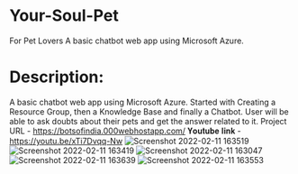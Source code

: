 # Your-Soul-Pet
For Pet Lovers
A basic chatbot web app using Microsoft Azure.

# Description:
A basic chatbot web app using Microsoft Azure. Started with Creating a Resource Group, then a Knowledge Base and finally a Chatbot. User will be able to ask doubts about their pets and get the answer related to it. Project URL - https://botsofindia.000webhostapp.com/
𝐘𝐨𝐮𝐭𝐮𝐛𝐞 𝐥𝐢𝐧𝐤 - https://youtu.be/xTi7Dvqq-Nw
![Screenshot 2022-02-11 163519](https://user-images.githubusercontent.com/78981483/153581867-03cb2735-8c7a-4943-a2a1-afc9ecec8ed7.jpg)
![Screenshot 2022-02-11 163419](https://user-images.githubusercontent.com/78981483/153581878-9174560a-4d9f-4186-9f15-92cdad7ec478.jpg)
![Screenshot 2022-02-11 163047](https://user-images.githubusercontent.com/78981483/153581883-e2d175ef-ff19-4c2e-98df-4fb5b6e858a1.jpg)
![Screenshot 2022-02-11 163639](https://user-images.githubusercontent.com/78981483/153581888-df0638a1-9d77-4bff-9935-929ca2ec4bb8.jpg)
![Screenshot 2022-02-11 163553](https://user-images.githubusercontent.com/78981483/153581891-e73eb5f9-5adc-4a19-aa86-fd9e5392840c.jpg)

